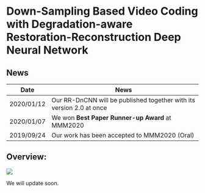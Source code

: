 # Down-Sampling Based Video Coding with Degradation-aware Restoration-Reconstruction Deep Neural Network

## News

| Date        | News                                                      |
| ----------- | --------------------------------------------------------- |
| 2020/01/12  | Our RR-DnCNN will be published together with its version 2.0 at once|
| 2020/01/07  | We won **Best Paper Runner-up Award** at MMM2020 |
| 2019/09/24  | Our work has been accepted to MMM2020 (Oral) |

## Overview:
[![](http://img.youtube.com/vi/-oNjWXAM5Hc/0.jpg)](http://www.youtube.com/watch?v=-oNjWXAM5Hc "DEMO")

We will update soon.
